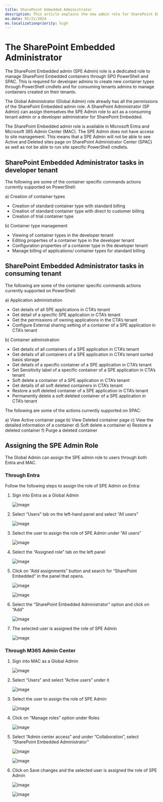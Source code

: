 ```yaml
---
title: SharePoint Embedded Administrator 
description: This article explains the new admin role for SharePoint Embedded
ms.date: 05/21/2024
ms.localizationpriority: high
---
```


# The SharePoint Embedded Administrator 

The SharePoint Embedded admin (SPE Admin) role is a dedicated role to manage SharePoint Embedded containers through SPO PowerShell and SPAC. This is required for developer admins to create new container types through PowerShell cmdlets and for consuming tenants admins to manage containers created on their tenants. 

The Global Administrator (Global Admin) role already has all the permissions of the SharePoint Embedded admin role. A SharePoint Administrator (SP Admin) can assign themselves the SPE Admin role to act as a consuming tenant admin or a developer administrator for SharePoint Embedded. 

The SharePoint Embedded admin role is available in Microsoft Entra and Microsoft 365 Admin Center (MAC). The SPE Admin does not have access to site management. This means that a SPE Admin will not be able to see Active and Deleted sites page on SharePoint Administrator Center (SPAC) as well as not be able to run site specific PowerShell cmdlets. 

## SharePoint Embedded Administrator tasks in developer tenant
The following are some of the container specific commands actions currently supported on PowerShell:

a)	Creation of container types
- Creation of standard container type with standard billing
- Creation of standard container type with direct to customer billing
- Creation of trial container type

b)	Container type management
- Viewing of container types in the developer tenant
- Editing properties of a container type in the developer tenant
- Configuration properties of a container type in the developer tenant
- Manage billing of applications/ container types for standard billing

## SharePoint Embedded Administrator tasks in consuming tenant
The following are some of the container specific commands actions currently supported on PowerShell:

a)	Application administration
- Get details of all SPE applications in CTA’s tenant
- Get detail of a specific SPE application in CTA’s tenant
- Get the permissions of owning applications in the CTA’s tenant
- Configure External sharing setting of a container of a SPE application in CTA’s tenant

b)	Container administration
- Get details of all containers of a SPE application in CTA’s tenant
- Get details of all containers of a SPE application in CTA’s tenant sorted basis storage
- Get details of a specific container of a SPE application in CTA’s tenant
- Set Sensitivity label of a specific container of a SPE application in CTA’s tenant
- Soft delete a container of a SPE application in CTA’s tenant
- Get details of all soft deleted containers in CTA’s tenant
- Restore a soft deleted container of a SPE application in CTA’s tenant
- Permanently delete a soft deleted container of a SPE application in CTA’s tenant

The following are some of the actions currently supported on SPAC:

a)	View Active container page
b)	View Deleted container page
c)	View the detailed information of a container
d)	Soft delete a container
e)	Restore a deleted container
f)	Purge a deleted container

## Assigning the SPE Admin Role 

The Global Admin can assign the SPE admin role to users through both Entra and MAC.  

### Through Entra 

Follow the following steps to assign the role of SPE Admin on Entra: 

1. Sign into Entra as a Global Admin 

    ![image](https://github.com/cindylay/sp-dev-docs/assets/136049061/a8e5c70e-7537-4027-8893-68a9e5108893)

1. Select “Users” tab on the left-hand panel and select “All users”

    ![image](https://github.com/cindylay/sp-dev-docs/assets/136049061/6748a676-2a26-47a2-8429-1d24293d318a)

1. Select the user to assign the role of SPE Admin under “All users”

    ![image](https://github.com/cindylay/sp-dev-docs/assets/136049061/8b95316c-f324-4500-80d5-1b693568fdcf)

1. Select the “Assigned role” tab on the left panel

    ![image](https://github.com/cindylay/sp-dev-docs/assets/136049061/75e69958-a139-41e9-9b25-59e343c469c0)

1. Click on “Add assignments” button and search for “SharePoint Embedded” in the panel that opens.

    ![image](https://github.com/cindylay/sp-dev-docs/assets/136049061/c2d9db27-bc82-49a4-82fe-f0e3cab71db9)

    ![image](https://github.com/cindylay/sp-dev-docs/assets/136049061/2a1a8b56-6e19-4bb6-9fa0-27208abb80a1)

1. Select the “SharePoint Embedded Administrator” option and click on “Add”

    ![image](https://github.com/cindylay/sp-dev-docs/assets/136049061/0fc19905-786e-4e9e-b592-a255c0eb71ff)

1. The selected user is assigned the role of SPE Admin

    ![image](https://github.com/cindylay/sp-dev-docs/assets/136049061/199eb669-565f-4022-ba82-3472403c63cf)

### Through M365 Admin Center

1. Sign into MAC as a Global Admin

    ![image](https://github.com/cindylay/sp-dev-docs/assets/136049061/8a52b7c6-91ed-4491-9e9d-26bffc1f0385)

1. Select “Users” and select “Active users” under it

    ![image](https://github.com/cindylay/sp-dev-docs/assets/136049061/933ebbd5-595a-4d7b-b4e6-4f718ee38317)

1. Select the user to assign the role of SPE Admin

    ![image](https://github.com/cindylay/sp-dev-docs/assets/136049061/e9e806e0-efb4-4e35-b192-0e640f8e8431)

1. Click on “Manage roles” option under Roles

    ![image](https://github.com/cindylay/sp-dev-docs/assets/136049061/59e019ae-85aa-4282-bd15-5ba6f18d7ea7)

1. Select “Admin center access” and under “Collaboration”, select “SharePoint Embedded Administrator”

    ![image](https://github.com/cindylay/sp-dev-docs/assets/136049061/92786c95-ce03-4526-a591-bcabe7a4c700)

    ![image](https://github.com/cindylay/sp-dev-docs/assets/136049061/2227cf77-a9a0-498e-8cf4-76e4eb160df2)

1. Click on Save changes and the selected user is assigned the role of SPE Admin

    ![image](https://github.com/cindylay/sp-dev-docs/assets/136049061/6c64d48d-3c3b-48dc-8f01-0dae15322572)

    ![image](https://github.com/cindylay/sp-dev-docs/assets/136049061/bd94f615-8de6-49e7-b2ef-c80ffaf90d44)
